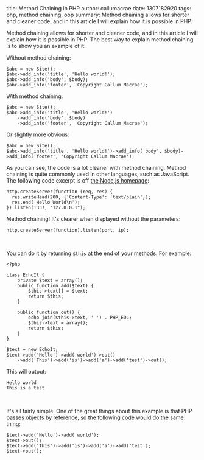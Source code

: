 <info>
title: Method Chaining in PHP
author: callumacrae
date: 1307182920
tags: php, method chaining, oop
summary: Method chaining allows for shorter and cleaner code, and in this article I will explain how it is possible in PHP.
</info>

Method chaining allows for shorter and cleaner code, and in this article I will explain how it is possible in PHP. The best way to explain method chaining is to show you an example of it:

Without method chaining:

	$abc = new Site();
	$abc->add_info('title', 'Hello world!');
	$abc->add_info('body', $body);
	$abc->add_info('footer', 'Copyright Callum Macrae');

With method chaining:

	$abc = new Site();
	$abc->add_info('title', 'Hello world!')
		->add_info('body', $body)
		->add_info('footer', 'Copyright Callum Macrae');

Or slightly more obvious:

	$abc = new Site();
	$abc->add_info('title', 'Hello world!')->add_info('body', $body)->add_info('footer', 'Copyright Callum Macrae');

As you can see, the code is a lot cleaner with method chaining. Method chaining is quite commonly used in other languages, such as JavaScript. The following code excerpt is off [the Node.js homepage](http://nodejs.org/):

	http.createServer(function (req, res) {
	  res.writeHead(200, {'Content-Type': 'text/plain'});
	  res.end('Hello World\n');
	}).listen(1337, "127.0.0.1");

Method chaining! It's clearer when displayed without the parameters:

	http.createServer(function).listen(port, ip);

<p>&nbsp;</p>

You can do it by returning `$this` at the end of your methods. For example:

	<?php

	class EchoIt {
		private $text = array();
		public function add($text) {
			$this->text[] = $text;
			return $this;
		}

		public function out() {
			echo join($this->text, ' ') . PHP_EOL;
			$this->text = array();
			return $this;
		}
	}

	$text = new EchoIt;
	$text->add('Hello')->add('world')->out()
		->add('This')->add('is')->add('a')->add('test')->out();

This will output:

	Hello world
	This is a test

<p>&nbsp;</p>

It's all fairly simple. One of the great things about this example is that PHP passes objects by reference, so the following code would do the same thing:

	$text->add('Hello')->add('world');
	$text->out();
	$text->add('This')->add('is')->add('a')->add('test');
	$text->out();